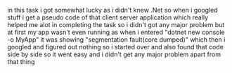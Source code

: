in this task i got somewhat lucky as i didn't knew .Net so when i googled stuff i get a pseudo code of that client server application which really helped me alot in completing the task 
so i didn't got any major problem but at first my app wasn't even running as when i entered "dotnet new console -o MyApp" it was showing "segmentation fault(core dumped)" which then i googled and figured out nothing so i started over and also found that code side by side so it went easy and i didn't get any major problem apart from that thing 

